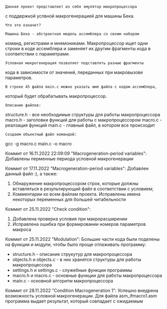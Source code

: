     Данная проект представляет из себя эмулятор макропроцессора
с поддержкой услвной макрогенерацией для машины Бека.

    Что это означет?

    Машина Бека - абстрактная модель ассемблера со своим набором
команд, регистрами и мнемониками. Макропроцессор ищет одни строки
в коде ассемблера и заменяет их другим фрагменты кода в соответствии
с параметрами.

    Условная макрогенерация позволяет подставлять разные фрагменты
кода в зависимости от значений, переданных при макровызове параметров.

    В строке 45 файла main.c можно указать имя файла с кодом ассемблера,
который будет обрабатывать макропроцессор.

    Описание файлов:
structure.h - все необходимые структуры для работы макропроцессора
macro.h - заголовки функций для работы с макропроцессором
macro.c - реалзация функций
main.c - главный файл, в котором все происходит

    Создаем объектный файл командой:
gcc -g macro.c main.c -o macro

Коммит от 16.11.2022 22:09:09 "Macrogeneration-period variables":
    Добавлены перменные периода условной макрогенерации

Коммит от 17.11.2022 "Macrogeneration-period variables":
    Добавлен данный файл :), а также:
1) Обнаружение макропроцессором строк, которые должны вставляться
в результирующий файл в соответствии с условием;
2) Комментарии ко всем файлам проекта. Исправлены имена некоторых
переменных для большей читабельности

Коммит от 25.11.2022 "Check condition":
1) Добавлена проверка условия при макрорасширении
2) Исправлена ошибка при формировании номеров параметров макроса

Коммит от 25.11.2022 "Modulation":
    Большие части кода были поделены на функции и модули, чтобы было проще
отлаживать программу:

- structure.h -  описание струкутур для макропроцессора
- objects.h и objects.c - в них хранятся структуры для работы макропроцессора
- settings.h и settings.c - служебные функции программы
- macro.h и macro.c - основные функции для работы макропроцессора
- main.c - основной алгоритм макропроцессора

Коммит от 28.11.2022 "Condition Macrogeneration 1":
    Успешно внедрена возможность условной макрогенерации.
Для файла asm_ifmacro1.asm программа выдает результат, который совпадает
с ожидаемым